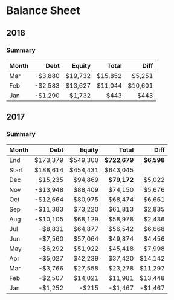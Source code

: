 # Balance Sheet

## 2018

### Summary

| Month |    Debt  |  Equity  |        Total |    Diff |
| ----- | -------: | -------: | -----------: | ------: |
| Mar   | -$3,880  | $19,732  |      $15,852 |  $5,251 |
| Feb   | -$2,583  | $13,627  |      $11,044 | $10,601 |
| Jan   | -$1,290  |  $1,732  |         $443 |    $443 |


## 2017

### Summary

| Month |     Debt |   Equity |        Total |    Diff |
| ----- | -------: | -------: | -----------: | ------: |
| End   | $173,379 | $549,300 | **$722,679** |**$6,598**|
| Start | $188,614 | $454,431 |   $643,045   |         |
| Dec   | -$15,235 |  $94,869 |  **$79,172** |  $5,022 |
| Nov   | -$13,948 |  $88,409 |      $74,150 |  $5,676 |
| Oct   | -$12,664 |  $80,975 |      $68,474 |  $6,661 |
| Sep   | -$11,383 |  $73,220 |      $61,813 |  $2,835 |
| Aug   | -$10,105 |  $68,129 |      $58,978 |  $2,436 |
| Jul   |  -$8,831 |  $64,877 |      $56,542 |  $6,668 |
| Jun   |  -$7,560 |  $57,064 |      $49,874 |  $4,456 |
| May   |  -$6,292 |  $51,922 |      $45,418 |  $7,998 |
| Apr   |  -$5,027 |  $42,239 |      $37,420 | $14,142 |
| Mar   |  -$3,766 |  $27,558 |      $23,278 | $11,297 |
| Feb   |  -$2,507 |  $14,021 |      $11,981 | $13,448 |
| Jan   |  -$1,252 |    -$215 |      -$1,467 | -$1,467 |
